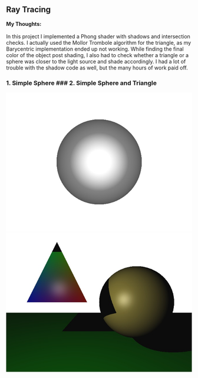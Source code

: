 ## Ray Tracing

**My Thoughts:** 
<br><br>
In this project I implemented a Phong shader with shadows and intersection checks. I actually used the Mollor Trombole algorithm for the triangle, as my Barycentric implementation ended up not working. While finding the final color of the object post shading, I also had to check whether a triangle or a sphere was closer to the light source and shade accordingly. I had a lot of trouble with the shadow code as well, but the many hours of work paid off. 

### 1. Simple Sphere                                                          ### 2. Simple Sphere and Triangle
<img src="images/000.jpg?raw=true"/>                                          <img src="images/001.jpg?raw=true"/>



